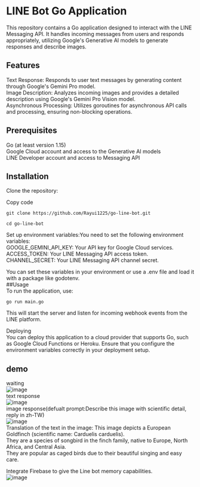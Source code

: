 # LINE Bot Go Application  
This repository contains a Go application designed to interact with the LINE Messaging API. It handles incoming messages from users and responds appropriately, utilizing Google's Generative AI models to generate responses and describe images.  
## Features  
Text Response: Responds to user text messages by generating content through Google's Gemini Pro model.  
Image Description: Analyzes incoming images and provides a detailed description using Google's Gemini Pro Vision model.  
Asynchronous Processing: Utilizes goroutines for asynchronous API calls and processing, ensuring non-blocking operations.  
## Prerequisites
Go (at least version 1.15)  
Google Cloud account and access to the Generative AI models  
LINE Developer account and access to Messaging API  
## Installation
Clone the repository:

Copy code  
```
git clone https://github.com/Rayui1225/go-line-bot.git
```  
```
cd go-line-bot
```  

Set up environment variables:You need to set the following environment variables:  
GOOGLE_GEMINI_API_KEY: Your API key for Google Cloud services.  
ACCESS_TOKEN: Your LINE Messaging API access token.  
CHANNEL_SECRET: Your LINE Messaging API channel secret.  

You can set these variables in your environment or use a .env file and load it with a package like godotenv.  
##Usage  
To run the application, use:  
```
go run main.go
```  
This will start the server and listen for incoming webhook events from the LINE platform.  

Deploying  
You can deploy this application to a cloud provider that supports Go, such as Google Cloud Functions or Heroku. Ensure that you configure the environment variables correctly in your deployment setup.  
## demo
waiting   
![image](https://github.com/Rayui1225/go-line-bot/assets/49279418/91678d33-fd89-492e-b58b-f18e12bfdd06)  
text response  
![image](https://github.com/Rayui1225/go-line-bot/assets/49279418/2e7fe70c-8a75-4913-b1b5-9800d9a863ef)  
image response(defualt prompt:Describe this image with scientific detail, reply in zh-TW)  
![image](https://github.com/Rayui1225/go-line-bot/assets/49279418/7bcf9aaf-10a7-481f-9712-c4eb81640856)  
Translation of the text in the image: 
This image depicts a European Goldfinch (scientific name: Carduelis carduelis).   
They are a species of songbird in the finch family, native to Europe, North Africa, and Central Asia.  
They are popular as caged birds due to their beautiful singing and easy care.  

Integrate Firebase to give the Line bot memory capabilities.  
![image](https://github.com/Rayui1225/go-line-bot/assets/49279418/1dadeb8a-e287-4099-bb69-5bc672c44580)

